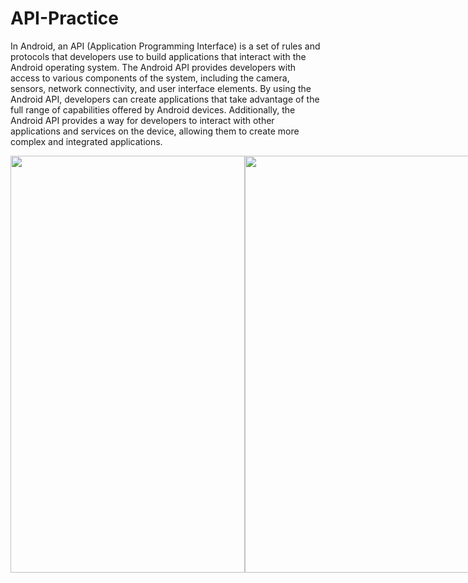 # API-Practice
In Android, an API (Application Programming Interface) is a set of rules and protocols that developers use to build applications that interact with the Android operating system. The Android API provides developers with access to various components of the system, including the camera, sensors, network connectivity, and user interface elements. By using the Android API, developers can create applications that take advantage of the full range of capabilities offered by Android devices. Additionally, the Android API provides a way for developers to interact with other applications and services on the device, allowing them to create more complex and integrated applications.

<div style="display: flex; flex-direction: row;">
 <img src="https://user-images.githubusercontent.com/67718185/229027561-dfb678f0-41d7-4b8e-bd52-ec815e20d35a.png" width="375" height="667">
 <img src="https://user-images.githubusercontent.com/67718185/229027571-4917c616-d82d-4aad-9385-b00de86b4949.png" width="375" height="667">
 <img src="https://user-images.githubusercontent.com/67718185/229027573-582480d9-8b82-410c-a63b-a827ee435e41.png" width="375" height="667">
 <img src="https://user-images.githubusercontent.com/67718185/229027575-99f598ad-714b-4c08-bb34-5ea536e4f6bb.png" width="375" height="667">
 <img src="https://user-images.githubusercontent.com/67718185/229027581-8d5f8331-506a-4b73-a380-1252fe3e001e.png" width="375" height="667">
 <img src="https://user-images.githubusercontent.com/67718185/229027585-fb1f8bc5-3641-456e-a9fc-39c56a5b7897.png" width="375" height="667">
</div>

